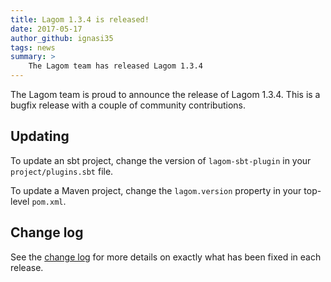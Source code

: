 ```yaml
---
title: Lagom 1.3.4 is released!
date: 2017-05-17
author_github: ignasi35
tags: news
summary: >
    The Lagom team has released Lagom 1.3.4
---
```


The Lagom team is proud to announce the release of Lagom 1.3.4. This is a bugfix release with a couple of community contributions.

## Updating

To update an sbt project, change the version of `lagom-sbt-plugin` in your `project/plugins.sbt` file.

To update a Maven project, change the `lagom.version` property in your top-level `pom.xml`.

## Change log

See the [change log](/changelog.html) for more details on exactly what has been fixed in each release.
